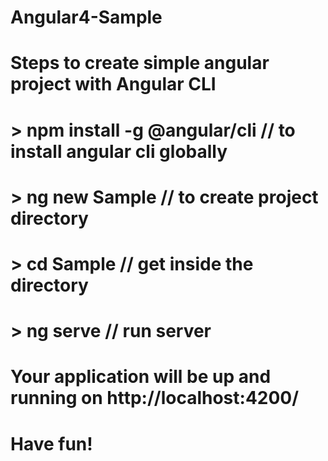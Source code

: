 # Angular4-Sample
# Steps to create simple angular project with Angular CLI
# > npm install -g @angular/cli // to install angular cli globally
# > ng new Sample // to create project directory
# > cd Sample // get inside the directory
# > ng serve // run server
# Your application will be up and running on http://localhost:4200/
# Have fun!
